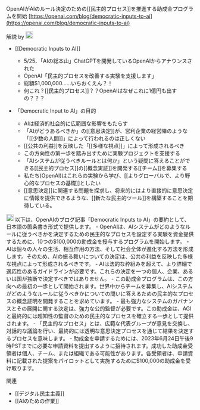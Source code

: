 
OpenAIがAIのルール決定のための[[民主的プロセス]]を推進する助成金プログラムを開始
[https://openai.com/blog/democratic-inputs-to-ai](https://openai.com/blog/democratic-inputs-to-ai)

解説 by <img src='https://scrapbox.io/api/pages/nishio/nishio/icon' alt='nishio.icon' height="19.5"/>
- [[Democratic Inputs to AI]]
    - 5/25、「AIの総本山」ChatGPTを開発しているOpenAIからアナウンスされた
    - OpenAI「民主的プロセスを改善する実験を支援します」
    - 総額$1,000,000……いちおくえん？！
    - 何これ？[[民主的プロセス]]？？OpenAIはなぜこれに1億円も出すの？？？

- 「Democratic Input to AI」の目的
    - AIは経済的社会的に広範囲な影響をもたらす
    - 「AIがどうあるべきか」の[[意思決定]]が、営利企業の経営陣のような「[[少数の人間]]」によって行われるのは正しくない
    - [[公共の利益]]を反映した「[[多様な視点]]」によって形成されるべき
    - この方向性の第一歩を踏み出すために実験プロジェクトを支援する
    - 「AIシステムが従うべきルールとは何か」という疑問に答えることができる[[民主的プロセス]]の[[概念実証]]を開発する[[チーム]]を募集する
    - 私たち(OpenAI)はこれらの実験から学び、[[よりグローバルで、より野心的なプロセスの基礎]]としたい
    - [[意思決定]]に関連する問題を探求し、将来的にはより直接的に意思決定に情報を提供できるような、[[新たな民主的ツール]]を構築することを期待している。




<img src='https://scrapbox.io/api/pages/nishio/gpt-4/icon' alt='gpt-4.icon' height="19.5"/>
以下は、OpenAIのブログ記事「Democratic Inputs to AI」の要約として、日本語の箇条書き形式で提供します。
- OpenAIは、AIシステムがどのようなルールに従うべきかを決定するための民主的なプロセスを設定する実験を資金提供するために、10つの$100,000の助成金を授与するプログラムを開始します。
- AIは個々の人々の生活、相互作用の方法、そして社会全体が進化する方法を形成します。そのため、AIの振る舞いについての決定は、公共の利益を反映した多様な視点によって形成されるべきです。
- AIは法的な枠組みを超えて、より詳細で適応性のあるガイドラインが必要です。これらの決定を一つの個人、企業、あるいは国が独断で決定すべきではありません。
- この助成金プログラムは、この方向への最初の一歩として開始されます。世界中からチームを募集し、AIシステムがどのようなルールに従うべきかについての問いに答えるための民主的なプロセスの概念証明を開発することを求めています。
- 最も強力なシステムのガバナンスとその展開に関する決定は、強力な公的監督が必要です。この助成金は、AGIと最終的には超知性の監督のための民主的なプロセスを確立する一歩として提供されます。
- 「民主的なプロセス」とは、広範な代表グループが意見を交換し、対話的な議論を行い、最終的には透明な意思決定プロセスを通じて結果を決定するプロセスを意味します。
- 助成金を申請するためには、2023年6月24日午後9時PSTまでに必要な申請資料を提出するように招待されます。成功した助成金受領者は個人、チーム、または組織である可能性があります。各受領者は、申請資料に記載された提案をパイロットとして実施するために$100,000の助成金を受け取ります。

関連
- [[デジタル民主主義]]
- [[AIのための作業]]
